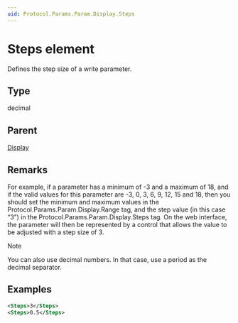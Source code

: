 ```yaml
---
uid: Protocol.Params.Param.Display.Steps
---
```


# Steps element

Defines the step size of a write parameter.

## Type

decimal

## Parent

[Display](xref:Protocol.Params.Param.Display)

## Remarks

For example, if a parameter has a minimum of -3 and a maximum of 18, and if the valid values for this parameter are -3, 0, 3, 6, 9, 12, 15 and 18, then you should set the minimum and maximum values in the Protocol.Params.Param.Display.Range tag, and the step value (in this case “3”) in the Protocol.Params.Param.Display.Steps tag. On the web interface, the parameter will then be represented by a control that allows the value to be adjusted with a step size of 3.

> [!NOTE]
> You can also use decimal numbers. In that case, use a period as the decimal separator.

## Examples

```xml
<Steps>3</Steps>
<Steps>0.5</Steps>

```
